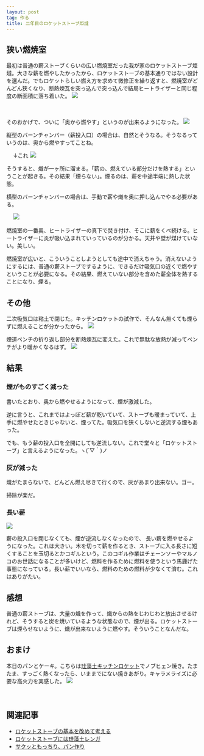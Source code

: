 ```yaml
---
layout: post
tag: 作る
title: 二年目のロケットストーブ炬燵
---
```


## 狭い燃焼室

最初は普通の薪ストーブくらいの広い燃焼室だった我が家のロケットストーブ炬燵。大きな薪を燃やしたかったから、ロケットストーブの基本通りではない設計を選んだ。でもロケットらしい燃え方を求めて微修正を繰り返すと、燃焼室がどんどん狭くなり、断熱煉瓦を突っ込んで突っ込んで結局ヒートライザーと同じ程度の断面積に落ち着いた。
![](https://c2.staticflickr.com/6/5693/22682821188_077b377308.jpg)

　

そのおかげで、ついに「奥から燃やす」というのが出来るようになった。
![](https://c1.staticflickr.com/1/590/22718681819_ff8ae5fc1e.jpg)

縦型のバーンチャンバー（薪投入口）の場合は、自然とそうなる。そうなるっていうのは、奥から燃やすってことね。

　
↓これ
![](https://c1.staticflickr.com/1/663/22060781851_43227d1b43.jpg)

そうすると、熾が一ヶ所に溜まる。「薪の、燃えている部分だけを熱する」ということが起きる。その結果「煙らない」。煙るのは、薪を中途半端に熱した状態。

横型のバーンチャンバーの場合は、手動で薪や熾を奥に押し込んでやる必要がある。

　
![](https://c1.staticflickr.com/1/691/22489737813_d478d8f097.jpg)

燃焼室の一番奥、ヒートライザーの真下で焚き付け、そこに薪をくべ続ける。ヒートライザーに炎が吸い込まれていっているのが分かる。天井や壁が煤けていない。美しい。

燃焼室が広いと、こういうことしようとしても途中で消えちゃう。消えないようにするには、普通の薪ストーブでするように、できるだけ吸気口の近くで燃やすということが必要になる。その結果、燃えていない部分を含めた薪全体を熱することになり、煙る。



## その他

二次吸気口は粘土で閉じた。キッチンロケットの試作で、そんなん無くても煙らずに燃えることが分かったから。
![](https://c2.staticflickr.com/6/5797/22157093199_4593a60352.jpg)

煙道ベンチの折り返し部分を断熱煉瓦に変えた。これで無駄な放熱が減ってベンチがより暖かくなるはず。
![](https://c1.staticflickr.com/1/599/22155849700_ff4e8a8b35.jpg)


## 結果

### 煙がものすごく減った

書いたとおり、奥から燃やせるようになって、煙が激減した。

逆に言うと、これまではよっぽど薪が乾いていて、ストーブも暖まっていて、上手に燃やせたときじゃないと、煙ってた。吸気口を狭くしないと逆流する煙もあった。

でも、もう薪の投入口を全開にしても逆流しない。これで堂々と「ロケットストーブ」と言えるようになった。ヽ(´▽｀)ノ


### 灰が減った

熾がたまらないで、どんどん燃え尽きて行くので、灰があまり出来ない。ゴー。

掃除が楽だ。


### 長い薪
![](https://c1.staticflickr.com/1/678/22894668509_f2f18ca6f7.jpg)

薪の投入口を閉じなくても、煙が逆流しなくなったので、 長い薪を燃やせるようになった。これは大きい。木を切って薪を作るとき、ストーブに入る長さに短くすることを玉切るとかコギルという。このコギル作業はチェーンソーやマルノコのお世話になることが多いけど、燃料を作るために燃料を使うという馬鹿げた事態になっている。長い薪でいいなら、燃料のための燃料が少なくて済む。これはありがたい。



## 感想

普通の薪ストーブは、大量の熾を作って、熾からの熱をじわじわと放出させるけれど、そうすると炭を焼いているような状態なので、煙が出る。ロケットストーブは煙らせないように、熾が出来ないように燃やす。そういうことなんだな。



## おまけ

本日のパンとケーキ。こちらは[珪藻土キッチンロケット](http://kobapan.com/blog/2015/10/22/rocket.html)でノブヒェン焼き。たまたま、すっごく熱くなったら、いままでにない焼きあがり。キャラメライズに必要な高火力を実感した。
![](https://c2.staticflickr.com/6/5762/22695528717_7bd0552f19.jpg)

　
　

## 関連記事
- [ロケットストーブの基本を改めて考える](http://kobapan.com/blog/2015/10/07/lorena-rocket.html)
- [ロケットストーブには珪藻土レンガ](http://kobapan.com/blog/2015/10/22/rocket.html)
- [サクッともっちり、パン作り](http://kobapan.com/blog/2015/12/01/bread.html)

